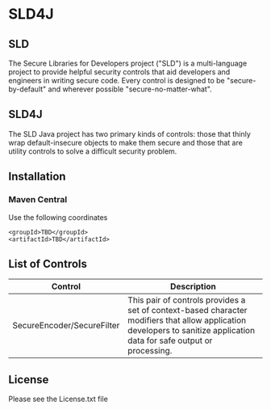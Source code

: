 # SLD4J

## SLD
The Secure Libraries for Developers project ("SLD") is a multi-language project to provide helpful security controls that aid developers and engineers in writing secure code. Every control is designed to be "secure-by-default" and wherever possible "secure-no-matter-what".

## SLD4J
The SLD Java project has two primary kinds of controls: those that thinly wrap default-insecure objects to make them secure and those that are utility controls to solve a difficult security problem.

## Installation

### Maven Central

Use the following coordinates
```
<groupId>TBD</groupId>
<artifactId>TBD</artifactId>
```

## List of Controls

Control                         | Description
------------------------------- | --------------------------
SecureEncoder/SecureFilter | This pair of controls provides a set of context-based character modifiers that allow application developers to sanitize application data for safe output or processing.

## License
Please see the License.txt file
